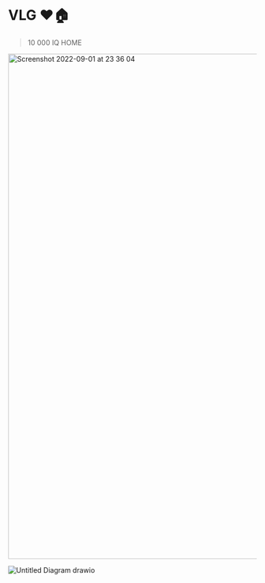 # VLG ❤️🏠

> 10 000 IQ HOME

<img width="1022" alt="Screenshot 2022-09-01 at 23 36 04" src="https://user-images.githubusercontent.com/47952/188017383-7aaca3ee-1c23-4a7a-a52e-992410ecc567.png">



![Untitled Diagram drawio](https://user-images.githubusercontent.com/47952/188018690-a81be359-d4e2-45a2-8a30-cd627ff2fa96.png)
